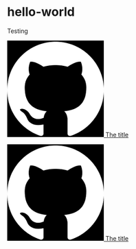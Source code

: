 # hello-world
Testing



[![This is the alternative text](github-icon.png) The title](http://google.com/)

[![Alt text](github-icon.png?raw=true "The Title") The title](http://google.com/)
